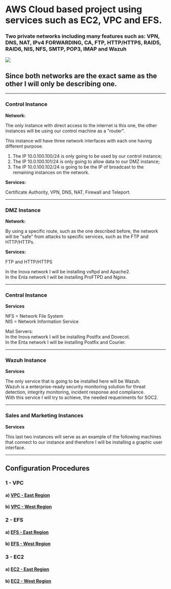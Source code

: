 # AWS Cloud based project using services such as EC2, VPC and EFS.
### Two private networks including many features such as: VPN, DNS, NAT, IPv4 FORWARDING, CA, FTP, HTTP/HTTPS, RAID5, RAID6, NIS, NFS, SMTP, POP3, IMAP and Wazuh 
<img src="https://user-images.githubusercontent.com/58471643/153781830-0236103d-3f8c-4b93-8a16-261f7d7c32ee.png"/>

## Since both networks are the exact same as the other I will only be describing one.
---
### Control Instance

**Network:**

The only instance with direct access to the internet is this one, the other instances will be using our control machine as a "router".

This instance will have three network interfaces with each one having different purpose.

1. The IP 10.0.100.100/24 is only going to be used by our control instance;
2. The IP 10.0.100.101/24 is only going to allow data to our DMZ instance;
3. The IP 10.0.100.102/24 is going to be the IP of broadcast to the remaining instances on the network.

**Services:**

Certificate Authority, VPN, DNS, NAT, Firewall and Teleport.

---

### DMZ Instance

**Network:**

By using a specific route, such as the one described before, the network will be "safe" from attacks to specific services, such as the FTP and HTTP/HTTPs.

**Services:**

FTP and HTTP/HTTPS

In the Inova network I will be installing vsftpd and Apache2.<br>
In the Enta network I will be installing ProFTPD and Nginx.

---

### Central Instance

**Services**

NFS = Network File System<br>
NIS = Network Information Service

Mail Servers:<br>
In the Inova network I will be installing Postfix and Dovecot.<br>
In the Enta network I will be installing Postfix and Courier.

---

### Wazuh Instance

**Services**

The only service that is going to be installed here will be Wazuh.<br>
Wazuh is a enterprise-ready security monitoring solution for threat detection, integrity monitoring, incident response and compliance.<br>
With this service I will try to achieve, the needed requeriments for SOC2.

---

### Sales and Marketing Instances

**Services**

This last two instances will serve as an example of the following machines that connect to our instance and therefore I will be installing a graphic user interface.

---

## Configuration Procedures

### 1 - VPC <br>
#### a) [VPC - East Region](https://github.com/rodrigopires01/AWS-Cloud/blob/main/Project/VPC/VPC%20East%20Region.md) <br>
#### b) [VPC - West Region](https://github.com/rodrigopires01/AWS-Cloud/blob/main/Project/VPC/VPC%20West%20Region.md) <br>


### 2 - EFS <br>
#### a) [EFS - East Region](https://github.com/rodrigopires01/AWS-Cloud/blob/main/Project/EFS/EFS%20East%20Region.md) <br>
#### b) [EFS - West Region](https://github.com/rodrigopires01/AWS-Cloud/blob/main/Project/EFS/EFS%20West%20Region.md) <br>



### 3 - EC2 <br>
#### a) [EC2 - East Region](https://github.com/rodrigopires01/AWS-Cloud/tree/main/Project/EC2/enta.pt) <br>
#### b) [EC2 - West Region](https://github.com/rodrigopires01/AWS-Cloud/tree/main/Project/EC2/inova.pt) <br>

